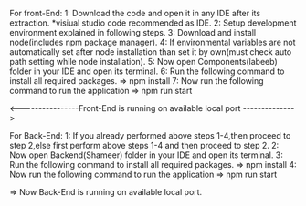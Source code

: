 For front-End:
  1: Download the code and open it in any IDE after its extraction. *visiual studio code recommended as IDE.
  2: Setup development environment explained in following steps.
  3: Download and install node(includes npm package manager).
  4: If environmental variables are not automatically set after node installation than set it by own(must check auto path setting while node installation).
  5: Now open Components(labeeb) folder in your IDE and open its terminal.
  6: Run the following command to install all required packages.
  => npm install
  7: Now run the following command to run the application
  => npm run start

<----------------Front-End is running on available local port -------------->

For Back-End:
  1: If you already performed above steps 1-4,then proceed to step 2,else first perform above steps 1-4 and then proceed to step 2.
  2: Now open Backend(Shameer) folder in your IDE and open its terminal.
  3: Run the following command to install all required packages.
  => npm install
  4: Now run the following command to run the application
  => npm run start
  
  => Now Back-End is running on available local port.

